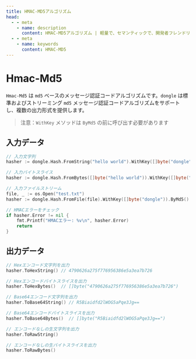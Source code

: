 ```yaml
---
title: HMAC-MD5アルゴリズム
head:
  - - meta
    - name: description
      content: HMAC-MD5アルゴリズム | 軽量で、セマンティックで、開発者フレンドリーなgolang エンコード&暗号ライブラリ
  - - meta
    - name: keywords
      content: HMAC-MD5
---
```


# Hmac-Md5

`Hmac-Md5` は `md5` ベースのメッセージ認証コードアルゴリズムです。`dongle` は標準およびストリーミング `md5` メッセージ認証コードアルゴリズムをサポートし、複数の出力形式を提供します。

> 注意：`WithKey` メソッドは `ByMd5` の前に呼び出す必要があります

## 入力データ

```go
// 入力文字列
hasher := dongle.Hash.FromString("hello world").WithKey([]byte("dongle")).ByMd5()

// 入力バイトスライス
hasher := dongle.Hash.FromBytes([]byte("hello world")).WithKey([]byte("dongle")).ByMd5()

// 入力ファイルストリーム
file, _ := os.Open("test.txt")
hasher := dongle.Hash.FromFile(file).WithKey([]byte("dongle")).ByMd5()

// HMACエラーをチェック
if hasher.Error != nil {
	fmt.Printf("HMACエラー: %v\n", hasher.Error)
	return
}
```

## 出力データ

```go
// Hexエンコード文字列を出力
hasher.ToHexString() // 4790626a275f776956386e5a3ea7b726

// Hexエンコードバイトスライスを出力
hasher.ToHexBytes()  // []byte("4790626a275f776956386e5a3ea7b726")

// Base64エンコード文字列を出力
hasher.ToBase64String() // R5Biaidfd2lWOG5aPqe3Jg==

// Base64エンコードバイトスライスを出力
hasher.ToBase64Bytes()  // []byte("R5Biaidfd2lWOG5aPqe3Jg==")

// エンコードなしの生文字列を出力
hasher.ToRawString()

// エンコードなしの生バイトスライスを出力
hasher.ToRawBytes()
```
